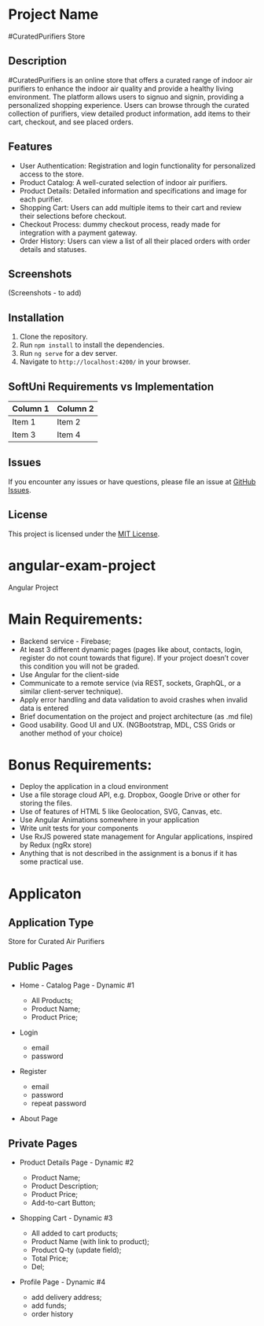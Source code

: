 # Project Name
#CuratedPurifiers Store

## Description

#CuratedPurifiers is an online store that offers a curated range of indoor air purifiers to enhance the indoor air quality and provide a healthy living environment. The platform allows users to signuo and signin, providing a personalized shopping experience. Users can browse through the curated collection of purifiers, view detailed product information, add items to their cart, checkout, and see placed orders.


## Features

- User Authentication: Registration and login functionality for personalized access to the store.
- Product Catalog: A well-curated selection of indoor air purifiers.
- Product Details: Detailed information and specifications and image for each purifier.
- Shopping Cart: Users can add multiple items to their cart and review their selections before checkout.
- Checkout Process: dummy checkout process, ready made for integration with a payment gateway.
- Order History: Users can view a list of all their placed orders with order details and statuses.

## Screenshots

(Screenshots - to add)

## Installation

1. Clone the repository.
2. Run `npm install` to install the dependencies.
3. Run `ng serve` for a dev server.
4. Navigate to `http://localhost:4200/` in your browser.

## SoftUni Requirements vs Implementation

| Column 1 | Column 2 |
|----------|----------|
| Item 1   | Item 2   |
| Item 3   | Item 4   |


## Issues

If you encounter any issues or have questions, please file an issue at [GitHub Issues](https://github.com/github_username/repo_name/issues).

## License

This project is licensed under the [MIT License](LICENSE).

# angular-exam-project
Angular Project

# Main Requirements:
* Backend service - Firebase;
* At least 3 different dynamic pages (pages like about, contacts, login, register do not count towards that figure). If your project doesn’t cover this condition you will not be graded.
* Use Angular for the client-side
* Communicate to a remote service (via REST, sockets, GraphQL, or a similar client-server technique).
* Apply error handling and data validation to avoid crashes when invalid data is entered
* Brief documentation on the project and project architecture (as .md file)
* Good usability. Good UI and UX. (NGBootstrap, MDL, CSS Grids or another method of your choice)

# Bonus Requirements:
* Deploy the application in a cloud environment
* Use a file storage cloud API, e.g. Dropbox, Google Drive or other for storing the files.
* Use of features of HTML 5 like Geolocation, SVG, Canvas, etc.
* Use Angular Animations somewhere in your application
* Write unit tests for your components
* Use RxJS powered state management for Angular applications, inspired by Redux (ngRx store)
* Anything that is not described in the assignment is a bonus if it has some practical use.

# Applicaton

## Application Type
Store for Curated Air Purifiers

## Public Pages
* Home - Catalog Page - Dynamic #1
    - All Products;
    - Product Name;
    - Product Price;

* Login
    - email
    - password
    
* Register
    - email
    - password
    - repeat password

* About Page

## Private Pages

* Product Details Page - Dynamic #2
    - Product Name;
    - Product Description;
    - Product Price;
    - Add-to-cart Button;

* Shopping Cart - Dynamic #3
    - All added to cart products;
    - Product Name (with link to product);
    - Product Q-ty (update field);
    - Total Price;
    - Del;

* Profile Page - Dynamic #4
    - add delivery address;
    - add funds;
    - order history
